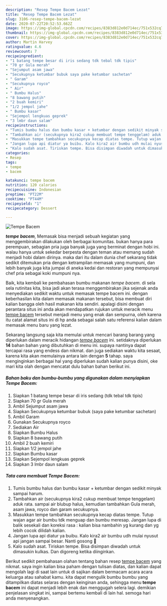 ```yaml
---
description: "Resep Tempe Bacem Lezat"
title: "Resep Tempe Bacem Lezat"
slug: 3106-resep-tempe-bacem-lezat
date: 2020-07-22T20:52:53.662Z
image: https://img-global.cpcdn.com/recipes/8383d812e0d714ec/751x532cq70/tempe-bacem-foto-resep-utama.jpg
thumbnail: https://img-global.cpcdn.com/recipes/8383d812e0d714ec/751x532cq70/tempe-bacem-foto-resep-utama.jpg
cover: https://img-global.cpcdn.com/recipes/8383d812e0d714ec/751x532cq70/tempe-bacem-foto-resep-utama.jpg
author: Martin Harvey
ratingvalue: 4.6
reviewcount: 7
recipeingredient:
- "1 batang tempe besar di iris sedang tdk tebal tdk tipis"
- "70 gr Gula merah"
- "Sejumput asam jawa"
- "Secukupnya ketumbar bubuk saya pake ketumbar sachetan"
- " Garam"
- "Secukupnya royco"
- " Air"
- " Bumbu Halus"
- "8 bawang putih"
- "2 buah kemiri"
- "1/2 jempol jahe"
- " Bumbu kasar"
- "Sejempol lengkuas geprek"
- "3 lmbr daun salam"
recipeinstructions:
- "Tumis bumbu halus dan bumbu kasar + ketumbar dengan sedikit minyak sampai harum."
- "Tambahkan air (secukupnya kira2 cukup membuat tempe tenggelam) aduk rata. sampai air blubup halus, kemudian tambahkan Gula merah, asam jawa, royco dan garam secukupnya."
- "Masukkan tempe tambahkan secukupnya kecap diatas tempe. Tutup wajan agar air bumbu tdk menguap dan bumbu meresap. Jangan lupa di balik sesekali dan koreksi rasa : kalian bisa nambahin yg kurang dan yg lebih cocok dilidah kalian."
- "Jangan lupa api diatur ya buibu. Kalo kira2 air bumbu udh mulai nyusut api jangan sampai besar. Nanti gosong 🤭"
- "Kalo sudah asat. Tiriskan tempe. Bisa disimpan diwadah untuk dimasukin kulkas. Dan digoreng ketika diinginkan."
categories:
- Resep
tags:
- tempe
- bacem

katakunci: tempe bacem 
nutrition: 120 calories
recipecuisine: Indonesian
preptime: "PT22M"
cooktime: "PT44M"
recipeyield: "1"
recipecategory: Dessert

---
```



![Tempe Bacem](https://img-global.cpcdn.com/recipes/8383d812e0d714ec/751x532cq70/tempe-bacem-foto-resep-utama.jpg)

<b><i>tempe bacem</i></b>, Memasak bisa menjadi sebuah kegiatan yang menggembirakan dilakukan oleh berbagai komunitas. bukan hanya para perempuan, sebagian pria juga banyak juga yang berminat dengan hobi ini. walau hanya untuk sekedar berpesta dengan teman atau memang sudah menjadi hobi dalam dirinya. maka dari itu dalam dunia chef sekarang tidak sedikit ditemukan pria dengan ketrampilan memasak yang mumpuni, dan lebih banyak juga kita jumpai di aneka kedai dan restoran yang mempunyai chef pria sebagai koki mumpuni nya.



Baik, kita kembali ke pembahasan bumbu makanan <i>tempe bacem</i>. di sela sela rutinitas kita, bisa jadi akan terasa menggembirakan jika sejenak anda menyediakan sedikit waktu untuk memasak tempe bacem ini. dengan keberhasilan kita dalam memasak makanan tersebut, bisa membuat diri kalian bangga oleh hasil makanan kita sendiri. apalagi disini dengan perantara situs ini anda akan mendapatkan rujukan untuk meracik menu <u>tempe bacem</u> tersebut menjadi menu yang enak dan sempurna, oleh karena itu catat alamat situs ini di hp anda sebagai salah satu referensi kalian dalam memasak menu baru yang lezat.


Sekarang langsung saja kita memulai untuk mencari barang barang yang diperlukan dalam meracik hidangan <u><i>tempe bacem</i></u> ini. setidaknya diperlukan <b>14</b> bahan bahan yang dibutuhkan di menu ini. supaya nantinya dapat tercapai rasa yang endess dan nikmat. dan juga sediakan waktu kita sesaat, karena kita akan memulainya antara lain dengan <b>5</b> tahap. saya menginginkan berbagai hal yang diperlukan sudah kalian punya disini, oke mari kita olah dengan mencatat dulu bahan bahan berikut ini.

<!--inarticleads1-->

##### Bahan baku dan bumbu-bumbu yang digunakan dalam menyiapkan Tempe Bacem:

1. Siapkan 1 batang tempe besar di iris sedang (tdk tebal tdk tipis)
1. Siapkan 70 gr Gula merah
1. Ambil Sejumput asam jawa
1. Siapkan Secukupnya ketumbar bubuk (saya pake ketumbar sachetan)
1. Ambil  Garam
1. Gunakan Secukupnya royco
1. Sediakan  Air
1. Siapkan  Bumbu Halus
1. Siapkan 8 bawang putih
1. Ambil 2 buah kemiri
1. Siapkan 1/2 jempol jahe
1. Siapkan  Bumbu kasar
1. Siapkan Sejempol lengkuas geprek
1. Siapkan 3 lmbr daun salam




<!--inarticleads2-->

##### Tata cara membuat Tempe Bacem:

1. Tumis bumbu halus dan bumbu kasar + ketumbar dengan sedikit minyak sampai harum.
1. Tambahkan air (secukupnya kira2 cukup membuat tempe tenggelam) aduk rata. sampai air blubup halus, kemudian tambahkan Gula merah, asam jawa, royco dan garam secukupnya.
1. Masukkan tempe tambahkan secukupnya kecap diatas tempe. Tutup wajan agar air bumbu tdk menguap dan bumbu meresap. Jangan lupa di balik sesekali dan koreksi rasa : kalian bisa nambahin yg kurang dan yg lebih cocok dilidah kalian.
1. Jangan lupa api diatur ya buibu. Kalo kira2 air bumbu udh mulai nyusut api jangan sampai besar. Nanti gosong 🤭
1. Kalo sudah asat. Tiriskan tempe. Bisa disimpan diwadah untuk dimasukin kulkas. Dan digoreng ketika diinginkan.




Berikut sedikit pembahasan olahan tentang bahan resep <u>tempe bacem</u> yang nikmat. saya ingin kalian bisa paham dengan tulisan diatas, dan kalian dapat mengolah lagi di saat lain untuk di sajikan dalam bermacam acara acara keluarga atau sahabat kamu. kita dapat mengulik bumbu bumbu yang ditampilkan diatas selaras dengan keinginan anda, sehingga menu <b>tempe bacem</b> ini dapat menjadi lebih enak dan menggugah selera lagi. demikian penjelasan singkat ini, sampai bertemu kembali di lain hal. semoga hari anda menyenangkan.

